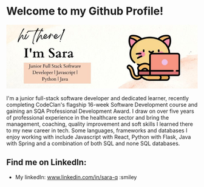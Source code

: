 # Welcome to my Github Profile!

<img src="./Banner/Profile.jpg" alt="banner-that-says-I'm-Sara-junior-software-engineer" width="900">

I'm a junior full-stack software developer and dedicated learner, recently completing CodeClan's flagship 16-week Software Development course and gaining an SQA Professional Development Award. I draw on over five years of professional experience in the healthcare sector and bring the management, coaching, quality improvement and soft skills I learned there to my new career in tech.
Some languages, frameworks and databases I enjoy working with include Javascript with React, Python with Flask, Java with Spring and a combination of both SQL and none SQL databases. 

## Find me on LinkedIn: 

- My linkedIn: www.linkedin.com/in/sara-q :smiley
